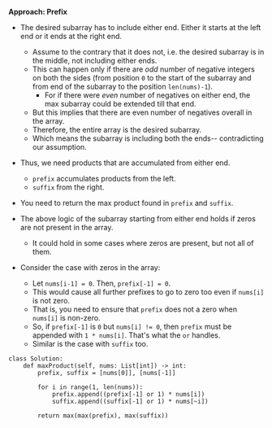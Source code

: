 **Approach: Prefix**
* The desired subarray has to include either end. Either it starts at the left end or it ends at the right end.
	* Assume to the contrary that it does not, i.e. the desired subarray is in the middle, not including either ends.
	* This can happen only if there are *odd* number of negative integers on both the sides (from position `0` to the start of the subarray and from end of the subarray to the position `len(nums)-1`).
		* For if there were *even* number of negatives on either end, the max subarray could be extended till that end.
	* But this implies that there are even number of negatives overall in the array.
	* Therefore, the entire array is the desired subarray.
	* Which means the subarray is including both the ends-- contradicting our assumption.

* Thus, we need products that are accumulated from either end.
	* `prefix` accumulates products from the left.
	* `suffix` from the right.

* You need to return the max product found in `prefix` and `suffix`.

* The above logic of the subarray starting from either end holds if zeros are not present in the array.
	* It could hold in some cases where zeros are present, but not all of them.
* Consider the case with zeros in the array:
  * Let `nums[i-1] = 0`. Then, `prefix[-1] = 0`. 
  * This would cause all further prefixes to go to zero too even if `nums[i]` is not zero.
  * That is, you need to ensure that `prefix` does not a zero when `nums[i]` is non-zero.
  * So, if `prefix[-1]` is `0` but `nums[i] != 0`, then `prefix` must be appended with `1 * nums[i]`. That's what the `or` handles.
  * Similar is the case with `suffix` too.
```
class Solution:
    def maxProduct(self, nums: List[int]) -> int:        
        prefix, suffix = [nums[0]], [nums[-1]]

        for i in range(1, len(nums)):
            prefix.append((prefix[-1] or 1) * nums[i])
            suffix.append((suffix[-1] or 1) * nums[~i])

        return max(max(prefix), max(suffix))
```